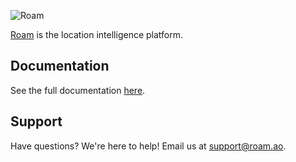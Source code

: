 ![Roam](https://raw.githubusercontent.com/geosparklabs/roam-flutter/master/logo.png?v=3)

[Roam](https://roam.ai) is the location intelligence platform.

## Documentation

See the full documentation [here](https://github.com/geosparks/roam-flutter/wiki).

## Support

Have questions? We're here to help! Email us at [support@roam.ao](mailto:support@roam.ai).
